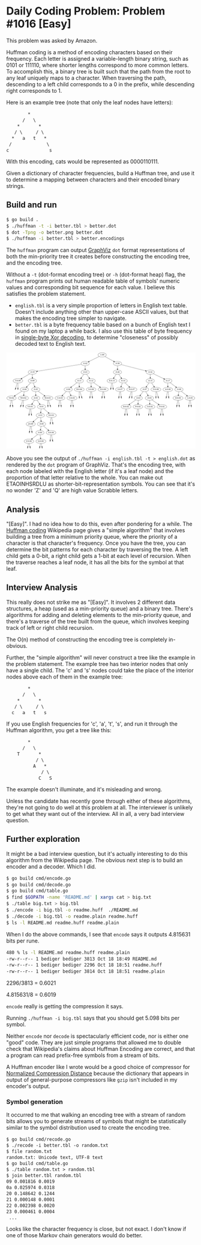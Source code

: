 # Daily Coding Problem: Problem #1016 [Easy]

This problem was asked by Amazon.

Huffman coding is a method of encoding characters based on their frequency.
Each letter is assigned a variable-length binary string,
such as 0101 or 111110,
where shorter lengths correspond to more common letters.
To accomplish this,
a binary tree is built such that the path from the root to any leaf
uniquely maps to a character.
When traversing the path,
descending to a left child corresponds to a 0 in the prefix,
while descending right corresponds to 1.

Here is an example tree (note that only the leaf nodes have letters):

```
        *
      /   \
    *       *
   / \     / \
  *   a   t   *
 /             \
c               s
```

With this encoding, cats would be represented as 0000110111.

Given a dictionary of character frequencies,
build a Huffman tree,
and use it to determine a mapping between characters
and their encoded binary strings.

## Build and run

```sh
$ go build .
$ ./huffman -t -i better.tbl > better.dot
$ dot -Tpng -o better.png better.dot
$ ./huffman -i better.tbl > better.encodings
```

The `huffman` program can output [GraphViz](https://graphviz.org/) `dot` format representations
of both the min-priority tree it creates before constructing the
encoding tree, and the encoding tree.

Without a `-t` (dot-format encoding tree) or `-h` (dot-format heap) flag,
the `huffman` program prints out human readable table of symbols' numeric values
and corresponding bit sequence for each value.
I believe this satisfies the problem statement.

* `english.tbl` is a very simple proportion of letters in English text
table. Doesn't include anything other than upper-case ASCII values,
but that makes the encoding tree simpler to navigate.
* `better.tbl` is a byte frequency table based on a bunch of English text
I found on my laptop a while back. I also use this table of byte frequency
in [single-byte Xor decoding](https://github.com/bediger4000/singlexor),
to determine "closeness" of possibly decoded text to English text.

![Huffman encoding tree, English letters](english.png)

Above you see the output of `./huffman -i english.tbl -t > english.dot`
as rendered by the `dot` program of GraphViz.
That's the encoding tree,
with each node labeled with the English letter (if it's a leaf node)
and the proportion of that letter relative to the whole.
You can make out ETAOINHSRDLU as shorter-bit-representation symbols.
You can see that it's no wonder 'Z' and 'Q' are high value Scrabble letters.

## Analysis

"[Easy]".
I had no idea how to do this,
even after pondering for a while.
The [Huffman coding](https://en.wikipedia.org/wiki/Huffman_coding) Wikipedia page
gives a "simple algorithm" that involves building a tree from a minimum priority queue,
where the priority of a character is that character's frequency.
Once you have the tree,
you can determine the bit patterns for each character by traversing the tree.
A left child gets a 0-bit, a right child gets a 1-bit at each level of recursion.
When the traverse reaches a leaf node,
it has all the bits for the symbol at that leaf.

## Interview Analysis

This really does not strike me as "[Easy]".
It involves 2 different data structures, a heap (used as a min-priority queue)
and a binary tree.
There's algorithms for adding and deleting elements to the min-priority queue,
and there's a traverse of the tree built from the queue,
which involves keeping track of left or right child recursion.

The O(n) method of constructing the encoding tree is completely in-obvious.

Further, the "simple algorithm" will never construct a tree like the
example in the problem statement.
The example tree has two interior nodes that only have a single child.
The 'c' and 's' nodes could take the place of the interior nodes
above each of them in the example tree:

```
        *
      /   \
    *       *
   / \     / \
  c   a   t   s
```

If you use English frequencies for 'c', 'a', 't', 's',
and run it through the Huffman algorithm, you get a tree like this:

```
        *
      /   \
    T       *
           / \
          A   *
             / \
            C   S
```

The example doesn't illuminate, and it's misleading and wrong.

Unless the candidate has recently gone through either of these algorithms,
they're not going to do well at this problem at all.
The interviewer is unlikely to get what they want out of the interview.
All in all, a very bad interview question.

## Further exploration

It might be a bad interview question,
but it's actually interesting to do this algorithm from the Wikipedia page.
The obvious next step is to build an encoder and a decoder.
Which I did.

```sh
$ go build cmd/encode.go
$ go build cmd/decode.go
$ go build cmd/table.go
$ find $GOPATH -name 'README.md' | xargs cat > big.txt
$ ./table big.txt > big.tbl
$ ./encode -i big.tbl -o readme.huff  ./README.md
$ ./decode -i big.tbl -o readme.plain readme.huff
$ ls -l README.md readme.huff readme.plain
```

When I do the above commands,
I see that `encode` says it outputs 4.815631 bits per rune.

```sh
480 % ls -l README.md readme.huff readme.plain
-rw-r--r-- 1 bediger bediger 3813 Oct 18 18:49 README.md
-rw-r--r-- 1 bediger bediger 2296 Oct 18 18:51 readme.huff
-rw-r--r-- 1 bediger bediger 3814 Oct 18 18:51 readme.plain
```

2296/3813 = 0.6021

4.815631/8 = 0.6019

`encode` really is getting the compression it says.

Running `./huffman -i big.tbl` says that you should get 5.098 bits per symbol.

Neither `encode` nor `decode` is spectacularly efficient code,
nor is either one "good" code.
They are just simple programs that allowed me to double check that
Wikipedia's claims about Huffman Encoding are correct,
and that a program can read prefix-free symbols from a stream of bits.

A Huffman encoder like I wrote would be a good choice
of compressor for [Normalized Compression Distance](https://en.wikipedia.org/wiki/Normalized_compression_distance)
because the dictionary that appears in output of general-purpose compressors
like `gzip` isn't included in my encoder's output.

### Symbol generation

It occurred to me that walking an encoding tree with a stream of random bits
allows you to generate streams of symbols that might be statistically similar to the
symbol distribution used to create the encoding tree.

```
$ go build cmd/recode.go
$ ./recode -i better.tbl -o random.txt
$ file random.txt
random.txt: Unicode text, UTF-8 text
$ go build cmd/table.go
$ ./table random.txt > random.tbl
$ join better.tbl random.tbl
09 0.001816 0.0019
0a 0.025974 0.0318
20 0.148642 0.1244
21 0.000148 0.0001
22 0.002398 0.0020
23 0.000461 0.0004
 ...
```

Looks like the character frequency is close, but not exact.
I don't know if one of those Markov chain generators would do better.
